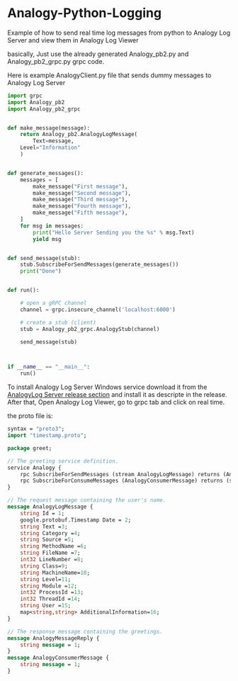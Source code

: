 # Analogy-Python-Logging
Example of how to send real time log messages from python to Analogy Log Server and view them in Analogy Log Viewer

basically, Just use the already generated Analogy_pb2.py and Analogy_pb2_grpc.py grpc code.

Here is example AnalogyClient.py file that sends dummy messages to Analogy Log Server


```python
import grpc
import Analogy_pb2
import Analogy_pb2_grpc


def make_message(message):
    return Analogy_pb2.AnalogyLogMessage(
        Text=message,
	Level="Information"
    )


def generate_messages():
    messages = [
        make_message("First message"),
        make_message("Second message"),
        make_message("Third message"),
        make_message("Fourth message"),
        make_message("Fifth message"),
    ]
    for msg in messages:
        print("Hello Server Sending you the %s" % msg.Text)
        yield msg


def send_message(stub):
    stub.SubscribeForSendMessages(generate_messages())
    print("Done")


def run():

    # open a gRPC channel
    channel = grpc.insecure_channel('localhost:6000')

    # create a stub (client)
    stub = Analogy_pb2_grpc.AnalogyStub(channel)

    send_message(stub)



if __name__ == "__main__":
    run()

```

To install Analogy Log Server Windows service download it from the [AnalogyLog Server release section](https://github.com/Analogy-LogViewer/Analogy.LogViewer.gRPC/releases/tag/V0.3.4) and install it as descripte in the release.
After that, Open Analogy Log Viewer, go to grpc tab and click on real time.


the proto file is:
```proto
syntax = "proto3";
import "timestamp.proto";

package greet;

// The greeting service definition.
service Analogy {
	rpc SubscribeForSendMessages (stream AnalogyLogMessage) returns (AnalogyMessageReply);
	rpc SubscribeForConsumeMessages (AnalogyConsumerMessage) returns (stream AnalogyLogMessage);
}

// The request message containing the user's name.
message AnalogyLogMessage {
	string Id = 1;
	google.protobuf.Timestamp Date = 2;
	string Text =3;
	string Category =4;
	string Source =5;
	string MethodName =6;
	string FileName =7;
	int32 LineNumber =8;
	string Class=9;
	string MachineName=10;
	string Level=11;
	string Module =12;
	int32 ProcessId =13;
	int32 ThreadId =14;
	string User =15;
	map<string,string> AdditionalInformation=16;
}

// The response message containing the greetings.
message AnalogyMessageReply {
	string message = 1;
}
message AnalogyConsumerMessage {
	string message = 1;
}
```
